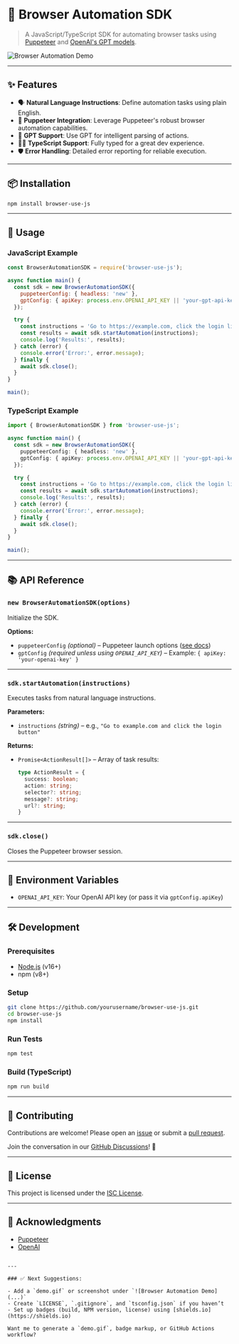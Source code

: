 # 🧠 Browser Automation SDK

> A JavaScript/TypeScript SDK for automating browser tasks using [Puppeteer](https://pptr.dev/) and [OpenAI's GPT models](https://platform.openai.com/docs).

![Browser Automation Demo](https://yourdomain.com/demo.gif) <!-- Replace with your demo image or GIF -->

---

## ✨ Features

- 🗣️ **Natural Language Instructions**: Define automation tasks using plain English.
- 🧭 **Puppeteer Integration**: Leverage Puppeteer's robust browser automation capabilities.
- 🤖 **GPT Support**: Use GPT for intelligent parsing of actions.
- 🧑‍💻 **TypeScript Support**: Fully typed for a great dev experience.
- 🛡️ **Error Handling**: Detailed error reporting for reliable execution.

---

## 📦 Installation

```bash
npm install browser-use-js
````

---

## 🚀 Usage

### JavaScript Example

```js
const BrowserAutomationSDK = require('browser-use-js');

async function main() {
  const sdk = new BrowserAutomationSDK({
    puppeteerConfig: { headless: 'new' },
    gptConfig: { apiKey: process.env.OPENAI_API_KEY || 'your-gpt-api-key' },
  });

  try {
    const instructions = 'Go to https://example.com, click the login link, type "user" into the username field, and submit the form';
    const results = await sdk.startAutomation(instructions);
    console.log('Results:', results);
  } catch (error) {
    console.error('Error:', error.message);
  } finally {
    await sdk.close();
  }
}

main();
```

### TypeScript Example

```ts
import { BrowserAutomationSDK } from 'browser-use-js';

async function main() {
  const sdk = new BrowserAutomationSDK({
    puppeteerConfig: { headless: 'new' },
    gptConfig: { apiKey: process.env.OPENAI_API_KEY || 'your-gpt-api-key' },
  });

  try {
    const instructions = 'Go to https://example.com, click the login link, type "user" into the username field, and submit the form';
    const results = await sdk.startAutomation(instructions);
    console.log('Results:', results);
  } catch (error) {
    console.error('Error:', error.message);
  } finally {
    await sdk.close();
  }
}

main();
```

---

## 📚 API Reference

### `new BrowserAutomationSDK(options)`

Initialize the SDK.

**Options:**

* `puppeteerConfig` *(optional)* – Puppeteer launch options ([see docs](https://pptr.dev/api/puppeteer.launchoptions/))
* `gptConfig` *(required unless using `OPENAI_API_KEY`)* – Example: `{ apiKey: 'your-openai-key' }`

---

### `sdk.startAutomation(instructions)`

Executes tasks from natural language instructions.

**Parameters:**

* `instructions` *(string)* – e.g., `"Go to example.com and click the login button"`

**Returns:**

* `Promise<ActionResult[]>` – Array of task results:

  ```ts
  type ActionResult = {
    success: boolean;
    action: string;
    selector?: string;
    message?: string;
    url?: string;
  }
  ```

---

### `sdk.close()`

Closes the Puppeteer browser session.

---

## 🔐 Environment Variables

* `OPENAI_API_KEY`: Your OpenAI API key
  (or pass it via `gptConfig.apiKey`)

---

## 🛠 Development

### Prerequisites

* [Node.js](https://nodejs.org/) (v16+)
* npm (v8+)

### Setup

```bash
git clone https://github.com/yourusername/browser-use-js.git
cd browser-use-js
npm install
```

### Run Tests

```bash
npm test
```

### Build (TypeScript)

```bash
npm run build
```

---

## 🤝 Contributing

Contributions are welcome! Please open an [issue](https://github.com/yourusername/browser-use-js/issues) or submit a [pull request](https://github.com/yourusername/browser-use-js/pulls).

Join the conversation in our [GitHub Discussions](https://github.com/yourusername/browser-use-js/discussions)! 💬

---

## 📄 License

This project is licensed under the [ISC License](LICENSE).

---

## 🙏 Acknowledgments

* [Puppeteer](https://github.com/puppeteer/puppeteer)
* [OpenAI](https://openai.com/)

```

---

### ✅ Next Suggestions:

- Add a `demo.gif` or screenshot under `![Browser Automation Demo](...)`
- Create `LICENSE`, `.gitignore`, and `tsconfig.json` if you haven’t
- Set up badges (build, NPM version, license) using [shields.io](https://shields.io)

Want me to generate a `demo.gif`, badge markup, or GitHub Actions workflow?
```
